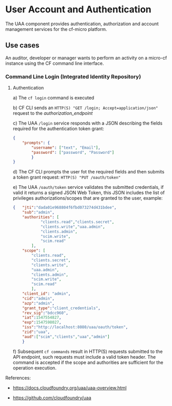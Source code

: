 # User Account and Authentication
The UAA component provides authentication, authorization and account management services for the cf-micro platform.

## Use cases
An auditor, developer or manager wants to perform an activity on a micro-cf instance using the CF command line interface.

### Command Line Login (Integrated Identity Repository)
1. Authentication

    a) The `cf login` command is executed

    b) CF CLI sends an `HTTP(S) "GET /login; Accept=application/json"` request to the _authorization_endpoint_

    c) The UAA `/login` service responds with a JSON describing the fields required for the authentication token grant:
    ```json
    {
        "prompts": {
            "username": ["text", "Email"], 
            "password": ["password", "Password"]
            }
    }
    ```
    d) The CF CLI prompts the user fot the required fields and then submits a token grant request: `HTTP(S) "PUT /oauth/token"`

    e) The UAA `/oauth/token` service validates the submitted credentials, if valid it returns a signed JSON Web Token, this JSON includes the list of privileges authorizations/scopes that are granted to the user, example:
    ```json
    {   "jti":"dada01e968804f6fbd073274d431bdee",
        "sub":"admin",
        "authorities": [
                "clients.read","clients.secret",
                "clients.write","uaa.admin",
                "clients.admin",
                "scim.write",
                "scim.read"
            ],
        "scope": [
            "clients.read",
            "clients.secret",
            "clients.write",
            "uaa.admin",
            "clients.admin",
            "scim.write",
            "scim.read"
            ],
        "client_id": "admin",
        "cid":"admin",
        "azp":"admin",
        "grant_type":"client_credentials",
        "rev_sig":"bdcc960",
        "iat":1547554827,
        "exp":1547598027,
        "iss":"http://localhost:8080/uaa/oauth/token",
        "zid":"uaa",
        "aud":["scim","clients","uaa","admin"]
        }
    ```

    f) Subsequent `cf commands` result in HTTP(S) requests submitted to the API endpoint, such requests must include a valid token header. The command is accepted if the scope and authorities are sufficient for the operation execution.


References:

- https://docs.cloudfoundry.org/uaa/uaa-overview.html

- https://github.com/cloudfoundry/uaa
